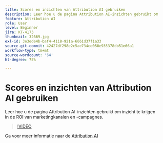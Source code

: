 ```yaml
---
title: Scores en inzichten van Attribution AI gebruiken
description: Leer hoe u de pagina Attribution AI-inzichten gebruikt om inzicht te krijgen in de ROI van marketingkanalen en -campagnes
feature: Attribution AI
role: User
level: Beginner
jira: KT-4173
thumbnail: 32669.jpg
exl-id: 3e3ede4b-baf4-4118-921a-6661d37f1a33
source-git-commit: 42427df298e2c5ae734ce050e935378db51e66a1
workflow-type: tm+mt
source-wordcount: '64'
ht-degree: 75%

---
```


# Scores en inzichten van Attribution AI gebruiken

Leer hoe u de pagina Attribution AI-inzichten gebruikt om inzicht te krijgen in de ROI van marketingkanalen en -campagnes.

>[!VIDEO](https://video.tv.adobe.com/v/32669?quality=12&learn=on)

Ga voor meer informatie naar de [Attribution AI](https://experienceleague.adobe.com/docs/experience-platform/intelligent-services/attribution-ai/overview.html)

